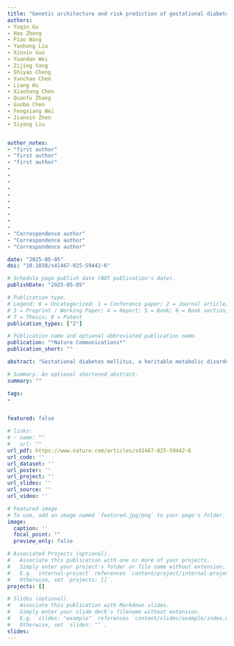 ```yaml
---
title: "Genetic architecture and risk prediction of gestational diabetes mellitus in Chinese pregnancies"
authors:
- Yuqin Gu
- Hao Zheng
- Piao Wang
- Yanhong Liu
- Xinxin Guo
- Yuandan Wei
- Zijing Yang
- Shiyao Cheng
- Yanchao Chen
- Liang Hu
- Xiaohang Chen
- Quanfu Zhang
- Guobo Chen
- Fengxiang Wei
- Jianxin Zhen
- Siyang Liu


author_notes:
- "first author"
- "first author"
- "first author"
- 
- 
- 
- 
- 
- 
- 
- 
- 
- 
- "Correspondence author"
- "Correspondence author"
- "Correspondence author"

date: "2025-05-05"
doi: "10.1038/s41467-025-59442-6"

# Schedule page publish date (NOT publication's date).
publishDate: "2025-05-05"

# Publication type.
# Legend: 0 = Uncategorized; 1 = Conference paper; 2 = Journal article;
# 3 = Preprint / Working Paper; 4 = Report; 5 = Book; 6 = Book section;
# 7 = Thesis; 8 = Patent
publication_types: ["2"]

# Publication name and optional abbreviated publication name.
publication: "*Nature Communications*"
publication_short: ""

abstract: "Gestational diabetes mellitus, a heritable metabolic disorder and the most common pregnancy-related condition, remains understudied regarding its genetic architecture and its potential for early prediction using genetic data. Here we conducted genome-wide association studies on 116,144 Chinese pregnancies, leveraging their non-invasive prenatal test sequencing data and detailed prenatal records. We identified 13 novel loci for gestational diabetes mellitus and 111 for five glycemic traits, with minor allele frequencies of 0.01-0.5 and absolute effect sizes of 0.03-0.62. Approximately 50% of these loci were specific to gestational diabetes mellitus and gestational glycemic levels, distinct from type 2 diabetes and general glycemic levels in East Asians. A machine learning model integrating polygenic risk scores and prenatal records predicted gestational diabetes mellitus before 20 weeks of gestation, achieving an area under the receiver operating characteristic curve of 0.729 and an accuracy of 0.835. Shapley values highlighted polygenic risk scores as key contributors. This model offers a cost-effective strategy for early gestational diabetes mellitus prediction using clinical non-invasive prenatal test."

# Summary. An optional shortened abstract.
summary: ""

tags:
- 


featured: false

# links:
# - name: ""
#   url: ""
url_pdf: https://www.nature.com/articles/s41467-025-59442-6
url_code: ''
url_dataset: ''
url_poster: ''
url_project: ''
url_slides: ''
url_source: ''
url_video: ''

# Featured image
# To use, add an image named `featured.jpg/png` to your page's folder. 
image:
  caption: ''
  focal_point: ""
  preview_only: false

# Associated Projects (optional).
#   Associate this publication with one or more of your projects.
#   Simply enter your project's folder or file name without extension.
#   E.g. `internal-project` references `content/project/internal-project/index.md`.
#   Otherwise, set `projects: []`.
projects: []

# Slides (optional).
#   Associate this publication with Markdown slides.
#   Simply enter your slide deck's filename without extension.
#   E.g. `slides: "example"` references `content/slides/example/index.md`.
#   Otherwise, set `slides: ""`.
slides:
---
```

